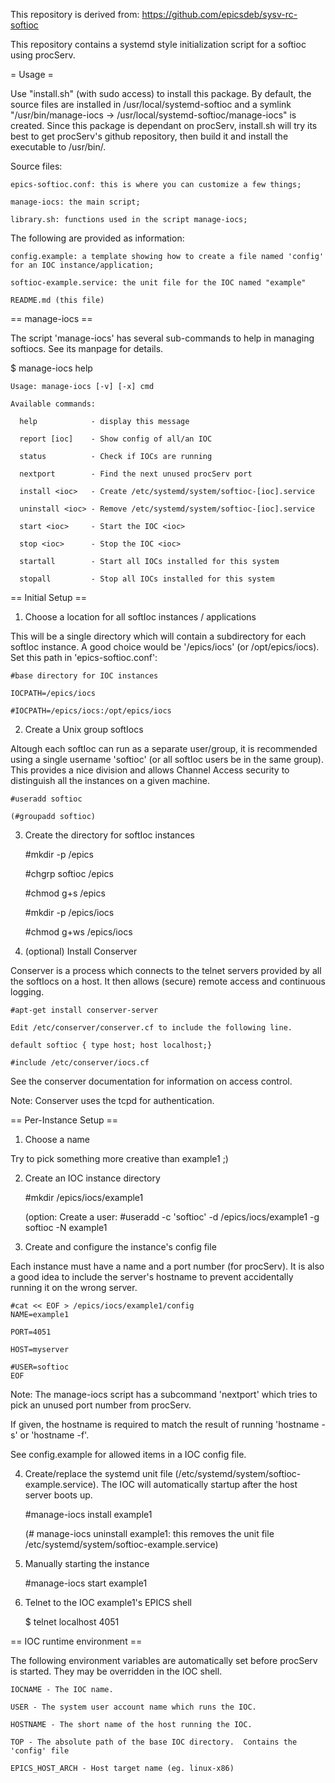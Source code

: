 This repository is derived from: https://github.com/epicsdeb/sysv-rc-softioc

This repository contains a systemd style initialization script for a softioc using procServ.

= Usage =

Use "install.sh" (with sudo access) to install this package. By default, the source files are installed in /usr/local/systemd-softioc and a symlink "/usr/bin/manage-iocs -> /usr/local/systemd-softioc/manage-iocs" is created. Since this package is dependant on procServ, install.sh will try its best to get procServ's github repository, then build it and install the executable to /usr/bin/. 

Source files:

    epics-softioc.conf: this is where you can customize a few things; 

    manage-iocs: the main script; 

    library.sh: functions used in the script manage-iocs;

The following are provided as information:

    config.example: a template showing how to create a file named 'config' for an IOC instance/application; 

    softioc-example.service: the unit file for the IOC named "example"

    README.md (this file)

== manage-iocs ==

The script 'manage-iocs' has several sub-commands
to help in managing softiocs.  See its manpage for
details.

$ manage-iocs help

    Usage: manage-iocs [-v] [-x] cmd

    Available commands:

      help            - display this message

      report [ioc]    - Show config of all/an IOC

      status          - Check if IOCs are running

      nextport        - Find the next unused procServ port

      install <ioc>   - Create /etc/systemd/system/softioc-[ioc].service

      uninstall <ioc> - Remove /etc/systemd/system/softioc-[ioc].service

      start <ioc>     - Start the IOC <ioc>

      stop <ioc>      - Stop the IOC <ioc>

      startall        - Start all IOCs installed for this system

      stopall         - Stop all IOCs installed for this system

== Initial Setup ==

1) Choose a location for all softIoc instances / applications

This will be a single directory which will contain a subdirectory for each softIoc instance.  A good choice would be '/epics/iocs' (or /opt/epics/iocs). Set this path in 'epics-softioc.conf':

    #base directory for IOC instances

    IOCPATH=/epics/iocs

    #IOCPATH=/epics/iocs:/opt/epics/iocs

2) Create a Unix group softIocs

Altough each softIoc can run as a separate user/group, it is recommended using a single username 'softioc' (or all softIoc users be in the same group).  This provides a nice division and allows Channel Access security to distinguish all the instances on a given machine.

    #useradd softioc

    (#groupadd softioc)

3) Create the directory for softIoc instances

    #mkdir -p /epics

    #chgrp softioc /epics

    #chmod g+s /epics

    #mkdir -p /epics/iocs

    #chmod g+ws /epics/iocs

4) (optional) Install Conserver

Conserver is a process which connects to the telnet servers provided by all the softIocs on a host.  It then allows (secure) remote access and continuous logging.

    #apt-get install conserver-server

    Edit /etc/conserver/conserver.cf to include the following line.

    default softioc { type host; host localhost;}

    #include /etc/conserver/iocs.cf

See the conserver documentation for information on access control.

Note: Conserver uses the tcpd for authentication.

== Per-Instance Setup ==

1) Choose a name

Try to pick something more creative than example1 ;)

2) Create an IOC instance directory

    #mkdir /epics/iocs/example1

    (option: Create a user: #useradd -c 'softioc' -d /epics/iocs/example1 -g softioc -N example1

3) Create and configure the instance's config file

Each instance must have a name and a port number (for procServ).  It is also a good idea to include the server's hostname to prevent accidentally running it on the wrong server.

    #cat << EOF > /epics/iocs/example1/config
    NAME=example1

    PORT=4051

    HOST=myserver

    #USER=softioc
    EOF

Note: The manage-iocs script has a subcommand 'nextport' which tries to pick an unused port number from procServ.

If given, the hostname is required to match the result of running 'hostname -s' or 'hostname -f'.

See config.example for allowed items in a IOC config file.

4) Create/replace the systemd unit file (/etc/systemd/system/softioc-example.service). The IOC will automatically startup after the host server boots up.

    #manage-iocs install example1

    (# manage-iocs uninstall example1: this removes the unit file /etc/systemd/system/softioc-example.service)

5) Manually starting the instance

    #manage-iocs start example1

6) Telnet to the IOC example1's EPICS shell

    $ telnet localhost 4051


== IOC runtime environment ==

The following environment variables are automatically set before procServ
is started.  They may be overridden in the IOC shell.

    IOCNAME - The IOC name.

    USER - The system user account name which runs the IOC.

    HOSTNAME - The short name of the host running the IOC.

    TOP - The absolute path of the base IOC directory.  Contains the 'config' file

    EPICS_HOST_ARCH - Host target name (eg. linux-x86)
